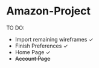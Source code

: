 # Amazon-Project

TO DO:
  - Import remaining wireframes ✓
  - Finish Preferences ✓
  - Home Page ✓
  - ~~Account Page~~